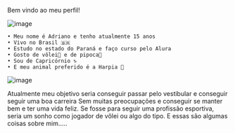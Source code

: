 Bem vindo ao meu perfil!

![image](https://github.com/Dxynz/Dxynz/assets/147213441/22d98d7d-4212-4632-bfd0-fe1bb32f79dd)

    • Meu nome é Adriano e tenho atualmente 15 anos
    • Vivo no Brasil 🇧🇷
    • Estudo no estado do Paraná e faço curso pelo Alura 
    • Gosto de vôlei🏐 e de pipoca🍿
    • Sou de Capricórnio ♑
    • E meu animal preferido é a Harpia 🦅
    
![image](https://github.com/Dxynz/Dxynz/assets/147213441/3bbbea62-b1b8-422a-a0a4-eadf4896f29b)

Atualmente meu objetivo seria conseguir passar pelo vestibular e conseguir seguir uma boa carreira Sem muitas preocupações e conseguir se manter bem e ter uma vida feliz.
Se fosse para seguir uma profissão esportiva, seria um sonho como jogador de vôlei ou algo do tipo.
E essas são algumas coisas sobre mim.....
